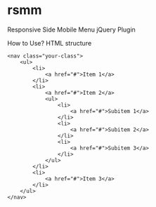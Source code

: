 # rsmm
Responsive Side Mobile Menu jQuery Plugin

How to Use?
HTML structure

	<nav class="your-class">
		<ul>
			<li>
				<a href="#">Item 1</a>
			</li>
			<li>
				<a href="#">Item 2</a>
				<ul>
					<li>
						<a href="#">Subitem 1</a>
					</li>
					<li>
						<a href="#">Subitem 2</a>
					</li>
					<li>
						<a href="#">Subitem 3</a>
					</li>
				</ul>
			</li>
			<li>
				<a href="#">Item 3</a>
			</li>
		</ul>
	</nav>
